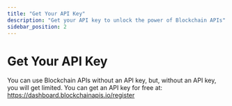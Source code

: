 ```yaml
---
title: "Get Your API Key"
description: "Get your API key to unlock the power of Blockchain APIs"
sidebar_position: 2
---
```


# Get Your API Key

You can use Blockchain APIs without an API key, but, without an API key, you will get limited.
You can get an API key for free at: https://dashboard.blockchainapis.io/register
